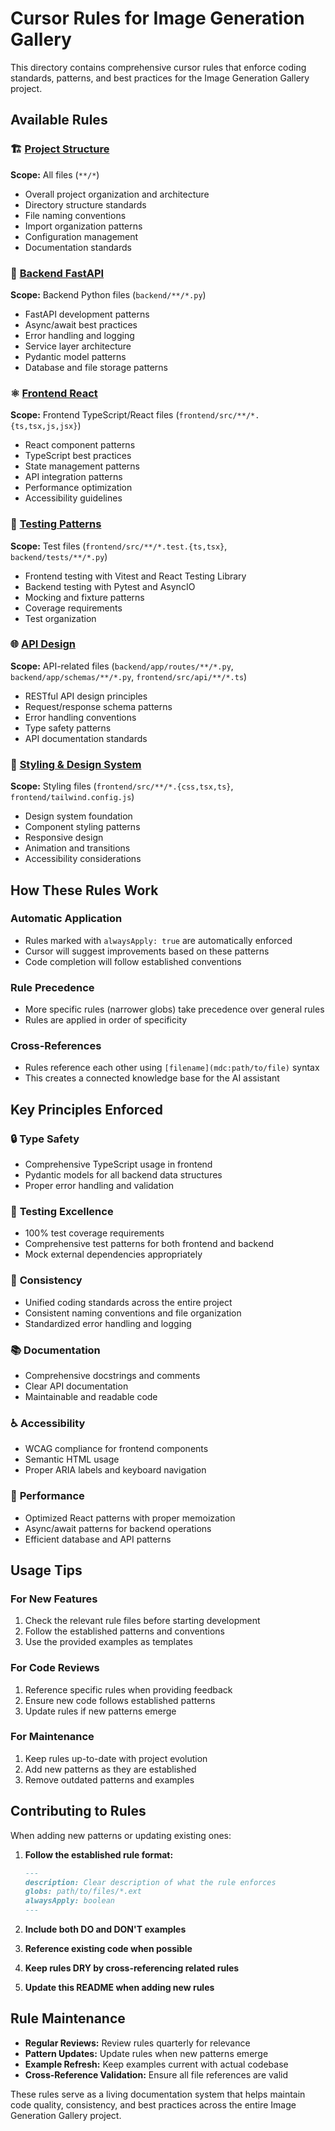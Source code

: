 # Cursor Rules for Image Generation Gallery

This directory contains comprehensive cursor rules that enforce coding standards, patterns, and best practices for the Image Generation Gallery project.

## Available Rules

### 🏗️ [Project Structure](project-structure.mdc)
**Scope:** All files (`**/*`)
- Overall project organization and architecture
- Directory structure standards
- File naming conventions
- Import organization patterns
- Configuration management
- Documentation standards

### 🐍 [Backend FastAPI](backend-fastapi.mdc)
**Scope:** Backend Python files (`backend/**/*.py`)
- FastAPI development patterns
- Async/await best practices
- Error handling and logging
- Service layer architecture
- Pydantic model patterns
- Database and file storage patterns

### ⚛️ [Frontend React](frontend-react.mdc)
**Scope:** Frontend TypeScript/React files (`frontend/src/**/*.{ts,tsx,js,jsx}`)
- React component patterns
- TypeScript best practices
- State management patterns
- API integration patterns
- Performance optimization
- Accessibility guidelines

### 🧪 [Testing Patterns](testing-patterns.mdc)
**Scope:** Test files (`frontend/src/**/*.test.{ts,tsx}`, `backend/tests/**/*.py`)
- Frontend testing with Vitest and React Testing Library
- Backend testing with Pytest and AsyncIO
- Mocking and fixture patterns
- Coverage requirements
- Test organization

### 🌐 [API Design](api-design.mdc)
**Scope:** API-related files (`backend/app/routes/**/*.py`, `backend/app/schemas/**/*.py`, `frontend/src/api/**/*.ts`)
- RESTful API design principles
- Request/response schema patterns
- Error handling conventions
- Type safety patterns
- API documentation standards

### 🎨 [Styling & Design System](styling-design-system.mdc)
**Scope:** Styling files (`frontend/src/**/*.{css,tsx,ts}`, `frontend/tailwind.config.js`)
- Design system foundation
- Component styling patterns
- Responsive design
- Animation and transitions
- Accessibility considerations

## How These Rules Work

### Automatic Application
- Rules marked with `alwaysApply: true` are automatically enforced
- Cursor will suggest improvements based on these patterns
- Code completion will follow established conventions

### Rule Precedence
- More specific rules (narrower globs) take precedence over general rules
- Rules are applied in order of specificity

### Cross-References
- Rules reference each other using `[filename](mdc:path/to/file)` syntax
- This creates a connected knowledge base for the AI assistant

## Key Principles Enforced

### 🔒 **Type Safety**
- Comprehensive TypeScript usage in frontend
- Pydantic models for all backend data structures
- Proper error handling and validation

### 🧪 **Testing Excellence**
- 100% test coverage requirements
- Comprehensive test patterns for both frontend and backend
- Mock external dependencies appropriately

### 🎯 **Consistency**
- Unified coding standards across the entire project
- Consistent naming conventions and file organization
- Standardized error handling and logging

### 📚 **Documentation**
- Comprehensive docstrings and comments
- Clear API documentation
- Maintainable and readable code

### ♿ **Accessibility**
- WCAG compliance for frontend components
- Semantic HTML usage
- Proper ARIA labels and keyboard navigation

### 🚀 **Performance**
- Optimized React patterns with proper memoization
- Async/await patterns for backend operations
- Efficient database and API patterns

## Usage Tips

### For New Features
1. Check the relevant rule files before starting development
2. Follow the established patterns and conventions
3. Use the provided examples as templates

### For Code Reviews
1. Reference specific rules when providing feedback
2. Ensure new code follows established patterns
3. Update rules if new patterns emerge

### For Maintenance
1. Keep rules up-to-date with project evolution
2. Add new patterns as they are established
3. Remove outdated patterns and examples

## Contributing to Rules

When adding new patterns or updating existing ones:

1. **Follow the established rule format:**
   ```markdown
   ---
   description: Clear description of what the rule enforces
   globs: path/to/files/*.ext
   alwaysApply: boolean
   ---
   ```

2. **Include both DO and DON'T examples**
3. **Reference existing code when possible**
4. **Keep rules DRY by cross-referencing related rules**
5. **Update this README when adding new rules**

## Rule Maintenance

- **Regular Reviews:** Review rules quarterly for relevance
- **Pattern Updates:** Update rules when new patterns emerge
- **Example Refresh:** Keep examples current with actual codebase
- **Cross-Reference Validation:** Ensure all file references are valid

These rules serve as a living documentation system that helps maintain code quality, consistency, and best practices across the entire Image Generation Gallery project. 